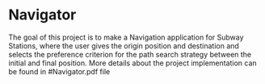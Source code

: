 # Navigator
The goal of this project is to make a Navigation application for Subway Stations, 
where the user gives the origin position and destination and selects the preference criterion for the path search strategy
between the initial and final position.
More details about the project implementation can be found in #Navigator.pdf file
